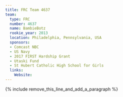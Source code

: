 ```yaml
---
title: FRC Team 4637
team:
  type: FRC
  number: 4637
  name: BambieBotz
  rookie_year: 2013
  location: Philadelphia, Pennsylvania, USA
  sponsors:
  - Comcast NBC
  - US Navy
  - 2017 FIRST Hardship Grant
  - Utaski Fund
  - St Hubert Catholic High School for Girls
  links:
    Website:
---
```


{% include remove_this_line_and_add_a_paragraph %}